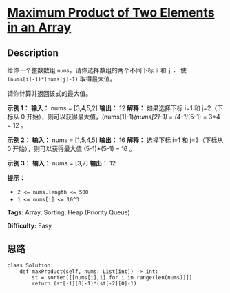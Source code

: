 # [Maximum Product of Two Elements in an Array][title]

## Description

给你一个整数数组 `nums`，请你选择数组的两个不同下标 `i` 和 `j` _，_ 使 `(nums[i]-1)*(nums[j]-1)` 取得最大值。

请你计算并返回该式的最大值。



**示例 1：**
            **输入：** nums = [3,4,5,2]    **输出：** 12     **解释：** 如果选择下标 i=1 和 j=2（下标从 0 开始），则可以获得最大值，(nums[1]-1)*(nums[2]-1) = (4-1)*(5-1) = 3*4 = 12 。     

**示例 2：**
            **输入：** nums = [1,5,4,5]    **输出：** 16    **解释：** 选择下标 i=1 和 j=3（下标从 0 开始），则可以获得最大值 (5-1)*(5-1) = 16 。    

**示例 3：**
            **输入：** nums = [3,7]    **输出：** 12    



**提示：**

  * `2 <= nums.length <= 500`
  * `1 <= nums[i] <= 10^3`


**Tags:** Array, Sorting, Heap (Priority Queue)

**Difficulty:** Easy

## 思路

``` python3
class Solution:
    def maxProduct(self, nums: List[int]) -> int:
        st = sorted([[nums[i],i] for i in range(len(nums))])
        return (st[-1][0]-1)*(st[-2][0]-1)
```

[title]: https://leetcode-cn.com/problems/maximum-product-of-two-elements-in-an-array
